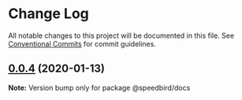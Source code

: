 # Change Log

All notable changes to this project will be documented in this file.
See [Conventional Commits](https://conventionalcommits.org) for commit guidelines.

## [0.0.4](https://github.com/richmccartney/design-system/compare/@speedbird/docs@0.0.3...@speedbird/docs@0.0.4) (2020-01-13)

**Note:** Version bump only for package @speedbird/docs
